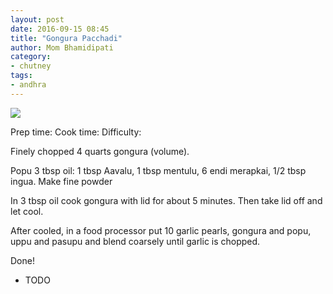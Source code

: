 ```yaml
---
layout: post
date: 2016-09-15 08:45
title: "Gongura Pacchadi"
author: Mom Bhamidipati
category:
- chutney
tags:
- andhra
---
```


<img src="png/422e471a85a9b473a6e7bdb0b01b2ffb.png" />

Prep time:
Cook time:
Difficulty:

Finely chopped 4 quarts gongura (volume).

Popu 3 tbsp oil: 1 tbsp Aavalu, 1 tbsp mentulu, 6 endi merapkai, 1/2 tbsp ingua. Make fine powder

In 3 tbsp oil cook gongura with lid for about 5 minutes. Then take lid off and let cool.

After cooled, in a food processor put 10 garlic pearls, gongura and popu, uppu and pasupu and blend coarsely until garlic is chopped.

Done!

<ul>
    <li>TODO</li>
</ul>
